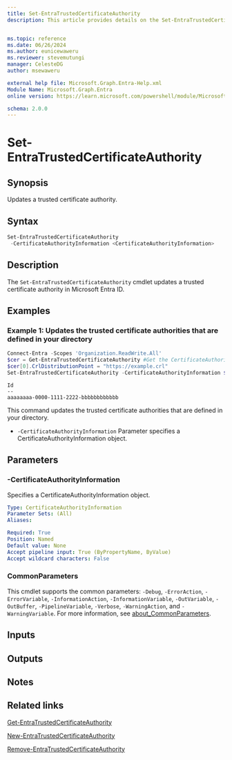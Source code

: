```yaml
---
title: Set-EntraTrustedCertificateAuthority
description: This article provides details on the Set-EntraTrustedCertificateAuthority command.


ms.topic: reference
ms.date: 06/26/2024
ms.author: eunicewaweru
ms.reviewer: stevemutungi
manager: CelesteDG
author: msewaweru

external help file: Microsoft.Graph.Entra-Help.xml
Module Name: Microsoft.Graph.Entra
online version: https://learn.microsoft.com/powershell/module/Microsoft.Graph.Entra/Set-EntraTrustedCertificateAuthority

schema: 2.0.0
---
```


# Set-EntraTrustedCertificateAuthority

## Synopsis

Updates a trusted certificate authority.

## Syntax

```powershell
Set-EntraTrustedCertificateAuthority
 -CertificateAuthorityInformation <CertificateAuthorityInformation>
```

## Description

The `Set-EntraTrustedCertificateAuthority` cmdlet updates a trusted certificate authority in Microsoft Entra ID.

## Examples

### Example 1: Updates the trusted certificate authorities that are defined in your directory

```powershell
Connect-Entra -Scopes 'Organization.ReadWrite.All'
$cer = Get-EntraTrustedCertificateAuthority #Get the CertificateAuthorityInformation object
$cer[0].CrlDistributionPoint = "https://example.crl"
Set-EntraTrustedCertificateAuthority -CertificateAuthorityInformation $cer[0]
```

```Output
Id
--
aaaaaaaa-0000-1111-2222-bbbbbbbbbbbb
```

This command updates the trusted certificate authorities that are defined in your directory.

- `-CertificateAuthorityInformation` Parameter specifies a CertificateAuthorityInformation object.

## Parameters

### -CertificateAuthorityInformation

Specifies a CertificateAuthorityInformation object.

```yaml
Type: CertificateAuthorityInformation
Parameter Sets: (All)
Aliases:

Required: True
Position: Named
Default value: None
Accept pipeline input: True (ByPropertyName, ByValue)
Accept wildcard characters: False
```

### CommonParameters

This cmdlet supports the common parameters: `-Debug`, `-ErrorAction`, `-ErrorVariable`, `-InformationAction`, `-InformationVariable`, `-OutVariable`, `-OutBuffer`, `-PipelineVariable`, `-Verbose`, `-WarningAction`, and `-WarningVariable`. For more information, see [about_CommonParameters](https://go.microsoft.com/fwlink/?LinkID=113216).

## Inputs

## Outputs

## Notes

## Related links

[Get-EntraTrustedCertificateAuthority](Get-EntraTrustedCertificateAuthority.md)

[New-EntraTrustedCertificateAuthority](New-EntraTrustedCertificateAuthority.md)

[Remove-EntraTrustedCertificateAuthority](Remove-EntraTrustedCertificateAuthority.md)
